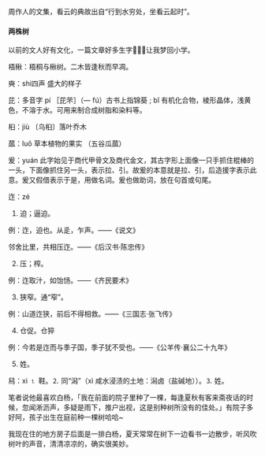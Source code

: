 周作人的文集，看云的典故出自“行到水穷处，坐看云起时”。

#### 两株树
以前的文人好有文化，一篇文章好多生字🤦🏻‍♀️让我梦回小学。

梧楸：梧桐与楸树。二木皆逢秋而早凋。

奭：shi四声 盛大的样子

芘：多音字 pí ［芘芣］（— fú）古书上指锦葵 ; bǐ 有机化合物，棱形晶体，浅黄色，不溶于水。可用来制合成树脂和染料等。

桕：jiù 〔乌桕〕落叶乔木

蓏：luǒ 草本植物的果实 （五谷瓜蓏）

爰：yuán 此字始见于商代甲骨文及商代金文，其古字形上面像一只手抓住棍棒的一头，下面像抓住另一头，表示拉、引。故爰的本意就是拉、引，后造援字表示此意。爰又假借表示于是，用做名词。爰也做助词，放在句首或句尾。

迮：zé 
1. 迫；逼迫。

例：迮，迫也。从辵，乍声。――《说文》

邻舍比里，共相压迮。――《后汉书·陈忠传》

2. 压；榨。

例：迮取汁，如饴饧。――《齐民要术》

3. 狭窄。通“窄”。

例：山道迮狭，前后不得相救。――《三国志·张飞传》

4. 仓促。仓猝

例：今若是迮而与季子国，季子犹不受也。――《公羊传·襄公二十九年》

5. 姓。

舄：xì ⒈ 鞋。⒉ 同“潟”（xì 咸水浸渍的土地：潟卤（盐碱地））。⒊ 姓。

笔者说他最喜欢白杨，「我在前面的院子里种了一棵，每逢夏秋有客来斋夜话的时候，忽闻淅沥声，多疑是雨下，推户出视，这是别种树所没有的佳处。」有院子多好阿，孩子出生在庭前种一棵树哈哈~

我现在住的地方房子后面是一排白杨，夏天常常在树下一边看书一边散步，听风吹树叶的声音，清清凉凉的，确实很美妙。
